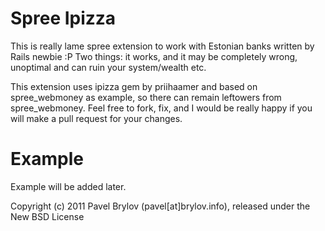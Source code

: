 Spree Ipizza
===========

This is really lame spree extension to work with Estonian banks written by Rails newbie :P
Two things: it works, and it may be completely wrong, unoptimal and can ruin your system/wealth etc.

This extension uses ipizza gem by priihaamer and based on spree_webmoney as example, so there can remain leftowers from spree_webmoney. Feel free to fork, fix, and I would be really happy if you will make a pull request for your changes.

Example
=======

Example will be added later.


Copyright (c) 2011 Pavel Brylov (pavel[at]brylov.info), released under the New BSD License
